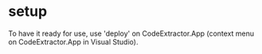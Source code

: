 # setup

To have it ready for use, use 'deploy' on CodeExtractor.App (context menu on CodeExtractor.App in Visual Studio).